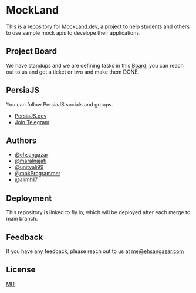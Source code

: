 # MockLand

This is a repository for [MockLand.dev](https://mockland.dev), a project to help students and others to use sample mock apis to develope their applications.

## Project Board

We have standups and we are defining tasks in this [Board](https://github.com/users/ehsangazar/projects/2/views/1), you can reach out to us and get a ticket or two and make them DONE.

## PersiaJS

You can follow PersiaJS socials and groups.

- [PersiaJS.dev](https://persiajs.dev)
- [Join Telegram](https://t.me/joinchat/BcZHTxkf2MoIC1pHxJ_xSw)

## Authors

- [@ehsangazar](https://www.github.com/ehsangazar)
- [@maralnajafi](https://www.github.com/maralnajafi)
- [@unityali99](https://github.com/unityali99)
- [@mbkProgrammer](https://www.github.com/mbkProgrammer)
- [@alimh17](https://www.github.com/alimh17)

## Deployment

This repository is linked to fly.io, which will be deployed after each merge to main branch.

## Feedback

If you have any feedback, please reach out to us at me@ehsangazar.com

## License

[MIT](https://choosealicense.com/licenses/mit/)
